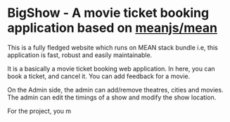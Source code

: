 # BigShow - A movie ticket booking application based on [meanjs/mean](https://github.com/meanjs/mean)

This is a fully fledged website which runs on MEAN stack bundle i.e, this application is fast, robust and easily maintainable.

It is a basically a movie ticket booking web application. In here, you can book a ticket, and cancel it. You can add feedback for a movie.

On the Admin side, the admin can add/remove theatres, cities and movies. The admin can edit the timings of a show and modify the show location.


For the project, you m
